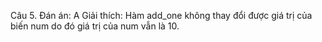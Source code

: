 Câu 5.
Đán án: A
Giải thích: Hàm add_one không thay đổi được giá trị của biến num do đó giá trị của num vẫn là 10.